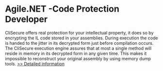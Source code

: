 # Agile.NET -Code Protection Developer
CliSecure offers real protection for your intellectual property, it does so by encrypting the IL code stored in your assemblies. During execution the code is handed to the jitter in its decrypted form just before compilation occurs. The CliSecure execution engine assures that at most a single method will reside in memory in its decrypted form in any given time. This makes it impossible to reconstruct your original assembly by using memory dump tools.
[>> Detailed information](https://secure.shareit.com/shareit/product.html?productid=300425116&affiliateid=200057808)